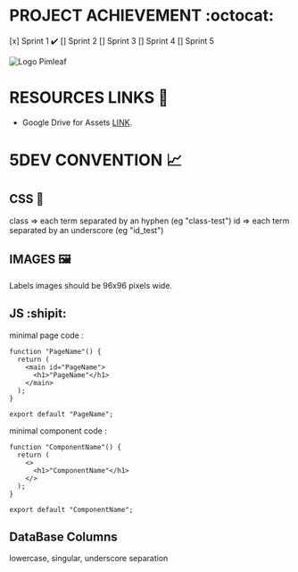 # PROJECT ACHIEVEMENT :octocat:

[x] Sprint 1 :heavy_check_mark:
[] Sprint 2
[] Sprint 3
[] Sprint 4
[] Sprint 5

![Logo Pimleaf](https://www.pimleaf.fr/survey/tmp/assets/181c5803/Logo%20Pimleaf-1-.png)

# RESOURCES LINKS :rocket:

-   Google Drive for Assets [LINK](https://drive.google.com/drive/folders/1hMR7FfGbupMqo02WwPGFPcJILT5Amzjn).

# 5DEV CONVENTION :chart_with_upwards_trend:

## CSS :balloon:

class => each term separated by an hyphen (eg "class-test")
id => each term separated by an underscore (eg "id_test")

## IMAGES :framed_picture:

Labels images should be 96x96 pixels wide.

## JS :shipit:

minimal page code :

```
function "PageName"() {
  return (
    <main id="PageName">
      <h1>"PageName"</h1>
    </main>
  );
}

export default "PageName";
```

minimal component code :

```
function "ComponentName"() {
  return (
    <>
      <h1>"ComponentName"</h1>
    </>
  );
}

export default "ComponentName";
```

## DataBase Columns

lowercase, singular, underscore separation

